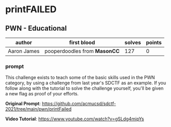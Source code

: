 # printFAILED
## PWN - Educational
| author | first blood | solves | points |
| --- | -- | --- | --- |
| Aaron James | pooperdoodles from **MasonCC** | 127 | 0 |
### prompt
This challenge exists to teach some of the basic skills used in the PWN category, by using a challenge from last year's SDCTF as an example. If you follow along with the tutorial to solve the challenge yourself, you'll be given a new flag as proof of your efforts.

**Original Prompt**: https://github.com/acmucsd/sdctf-2021/tree/main/pwn/printFailed

**Video Tutorial**: https://www.youtube.com/watch?v=gSLdg4mipYs